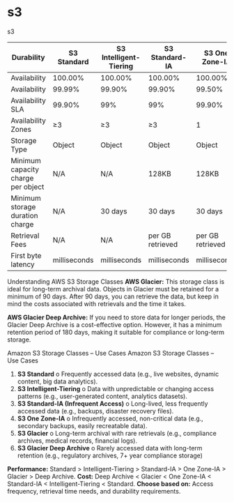 # s3
s3

 Durability                         | S3 Standard  | S3 Intelligent-Tiering | S3 Standard-IA   | S3 One Zone-IA   | S3 Glacier       |
| ---------------------------------- | ------------ | ---------------------- | ---------------- | ---------------- | ---------------- |
| Availability                       | 100.00%      | 100.00%                | 100.00%          | 100.00%          | 100.00%          |
| Availability                       | 99.99%       | 99.90%                 | 99.90%           | 99.50%           | 99.99%           |
| Availability SLA                   | 99.90%       | 99%                    | 99%              | 99.90%           | 99.90%           |
| Availability Zones                 | ≥3           | ≥3                     | ≥3               | 1                | ≥3               |
| Storage Type                       | Object       | Object                 | Object           | Object           | Object           |
| Minimum capacity charge per object | N/A          | N/A                    | 128KB            | 128KB            | 40KB             |
| Minimum storage duration charge    | N/A          | 30 days                | 30 days          | 30 days          | 180 days         |
| Retrieval Fees                     | N/A          | N/A                    | per GB retrieved | per GB retrieved | per GB retrieved |
| First byte latency                 | milliseconds | milliseconds           | milliseconds     | milliseconds     | Minutes to Hours |

Understanding AWS S3 Storage Classes
**AWS Glacier:** This storage class is ideal for long-term archival data. Objects in Glacier must be retained for a minimum of 90 days. After 90 days, you can retrieve the data, but keep in mind the costs associated with retrievals and the time it takes.

**AWS Glacier Deep Archive:** If you need to store data for longer periods, the Glacier Deep Archive is a cost-effective option. However, it has a minimum retention period of 180 days, making it suitable for compliance or long-term storage.

Amazon S3 Storage Classes – Use Cases
Amazon S3 Storage Classes – Use Cases
1.	**S3 Standard**
o	Frequently accessed data (e.g., live websites, dynamic content, big data analytics).
2.	**S3 Intelligent-Tiering**
o	Data with unpredictable or changing access patterns (e.g., user-generated content, analytics datasets).
3.	**S3 Standard-IA (Infrequent Access)**
o	Long-lived, less frequently accessed data (e.g., backups, disaster recovery files).
4.	**S3 One Zone-IA**
o	Infrequently accessed, non-critical data (e.g., secondary backups, easily recreatable data).
5.	**S3 Glacier**
o	Long-term archival with rare retrievals (e.g., compliance archives, medical records, financial logs).
6.	**S3 Glacier Deep Archive**
o	Rarely accessed data with long-term retention (e.g., regulatory archives, 7+ year compliance storage)

**Performance:** Standard > Intelligent-Tiering > Standard-IA > One Zone-IA > Glacier > Deep Archive.
**Cost:** Deep Archive < Glacier < One Zone-IA < Standard-IA < Intelligent-Tiering < Standard.
**Choose based on:** Access frequency, retrieval time needs, and durability requirements.
